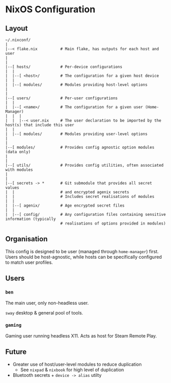 # NixOS Configuration

## Layout

```
~/.nixconf/
|
|--< flake.nix          # Main flake, has outputs for each host and user
|
|
|--[ hosts/             # Per-device configurations
|  |
|  |--[ <host>/         # The configuration for a given host device
|  |
|  |--[ modules/        # Modules providing host-level options
|
|
|--[ users/             # Per-user configurations
|  |
|  |--[ <name>/         # The configuration for a given user (Home-Manager)
|  |  |
|  |  |--< user.nix     # The user declaration to be imported by the host(s) that include this user
|  |
|  |--[ modules/        # Modules providing user-level options
|
|
|--[ modules/           # Provides config agnostic option modules (data only)
|
|
|--[ utils/             # Provides config utilities, often associated with modules
|
|
|--[ secrets -> *       # Git submodule that provides all secret values
|  |                    # and encrypted agenix secrets
|  |                    # Includes secret realisations of modules
|  |
|  |--[ agenix/         # Age encrypted secret files
|  |
|  |--[ config/         # Any configuration files containing sensitive information (typically
                        # realisations of options provided in modules)
```


## Organisation

This config is designed to be user (managed through `home-manager`) first.
Users should be host-agnostic, while hosts can be specifically configured to match user profiles.


## Users

### `ben`

The main user, only non-headless user.

`sway` desktop & general pool of tools.


### `gaming`

Gaming user running headless X11. Acts as host for Steam Remote Play.



## Future

- Greater use of host/user-level modules to reduce duplication
  - See `nixpad` & `nixbook` for high level of duplication
- Bluetooth secrets + `device -> alias` utilty
